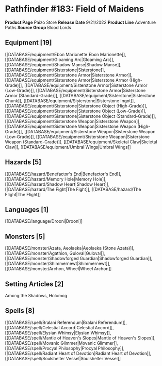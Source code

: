﻿---
id: '145'
name: Pathfinder 183. Field of Maidens
rarity: Common
rus_type_level: null
source: null
trait: null
type: Source

---
# Pathfinder #183: Field of Maidens

**Product Page** Paizo Store
**Release Date** 9/21/2022
**Product Line** Adventure Paths
**Source Group** Blood Lords

## Equipment [19]

[[DATABASE/equipment/Ebon Marionette|Ebon Marionette]], [[DATABASE/equipment/Gloaming Arc|Gloaming Arc]], [[DATABASE/equipment/Shadow Manse|Shadow Manse]], [[DATABASE/equipment/Sisterstone|Sisterstone]], [[DATABASE/equipment/Sisterstone Armor|Sisterstone Armor]], [[DATABASE/equipment/Sisterstone Armor|Sisterstone Armor (High-Grade)]], [[DATABASE/equipment/Sisterstone Armor|Sisterstone Armor (Low-Grade)]], [[DATABASE/equipment/Sisterstone Armor|Sisterstone Armor (Standard-Grade)]], [[DATABASE/equipment/Sisterstone|Sisterstone Chunk]], [[DATABASE/equipment/Sisterstone|Sisterstone Ingot]], [[DATABASE/equipment/Sisterstone|Sisterstone Object (High-Grade)]], [[DATABASE/equipment/Sisterstone|Sisterstone Object (Low-Grade)]], [[DATABASE/equipment/Sisterstone|Sisterstone Object (Standard-Grade)]], [[DATABASE/equipment/Sisterstone Weapon|Sisterstone Weapon]], [[DATABASE/equipment/Sisterstone Weapon|Sisterstone Weapon (High-Grade)]], [[DATABASE/equipment/Sisterstone Weapon|Sisterstone Weapon (Low-Grade)]], [[DATABASE/equipment/Sisterstone Weapon|Sisterstone Weapon (Standard-Grade)]], [[DATABASE/equipment/Skeletal Claw|Skeletal Claw]], [[DATABASE/equipment/Umbral Wings|Umbral Wings]]

## Hazards [5]

[[DATABASE/hazard/Benefactor's End|Benefactor's End]], [[DATABASE/hazard/Memory Hole|Memory Hole]], [[DATABASE/hazard/Shadow Heart|Shadow Heart]], [[DATABASE/hazard/The Fight|The Fight]], [[DATABASE/hazard/The Flight|The Flight]]

## Languages [1]

[[DATABASE/language/Drooni|Drooni]]

## Monsters [5]

[[DATABASE/monster/Azata, Aeolaeka|Aeolaeka (Stone Azata)]], [[DATABASE/monster/Agathion, Guloval|Guloval]], [[DATABASE/monster/Shadowforged Guardian|Shadowforged Guardian]], [[DATABASE/monster/Shimmernewt|Shimmernewt]], [[DATABASE/monster/Archon, Wheel|Wheel Archon]]

## Setting Articles [2]

Among the Shadows, Holomog

## Spells [8]

[[DATABASE/spell/Bralani Referendum|Bralani Referendum]], [[DATABASE/spell/Celestial Accord|Celestial Accord]], [[DATABASE/spell/Elysian Whimsy|Elysian Whimsy]], [[DATABASE/spell/Mantle of Heaven's Slopes|Mantle of Heaven's Slopes]], [[DATABASE/spell/Movanic Glimmer|Movanic Glimmer]], [[DATABASE/spell/Procyal Philosophy|Procyal Philosophy]], [[DATABASE/spell/Radiant Heart of Devotion|Radiant Heart of Devotion]], [[DATABASE/spell/Soulshelter Vessel|Soulshelter Vessel]]